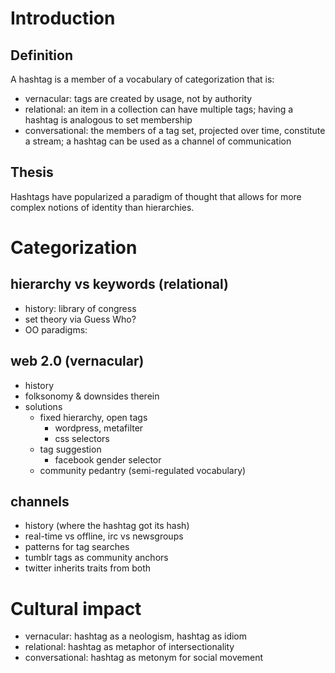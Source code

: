 # Introduction
## Definition
A hashtag is a member of a vocabulary of categorization that is:
- vernacular: tags are created by usage, not by authority
- relational: an item in a collection can have multiple tags; having a hashtag is analogous to set membership
- conversational: the members of a tag set, projected over time, constitute a stream; a hashtag can be used as a channel of communication

## Thesis
Hashtags have popularized a paradigm of thought that allows for more complex notions of identity than hierarchies. 

# Categorization
## hierarchy vs keywords (relational)
- history: library of congress
- set theory via Guess Who?
- OO paradigms:

## web 2.0 (vernacular)
- history
- folksonomy & downsides therein
- solutions
    + fixed hierarchy, open tags
        * wordpress, metafilter
        * css selectors
    + tag suggestion
        * facebook gender selector
    + community pedantry (semi-regulated vocabulary) 
## channels
- history (where the hashtag got its hash)
- real-time vs offline, irc vs newsgroups
- patterns for tag searches
- tumblr tags as community anchors
- twitter inherits traits from both

# Cultural impact
- vernacular: hashtag as a neologism, hashtag as idiom
- relational: hashtag as metaphor of intersectionality
- conversational: hashtag as metonym for social movement